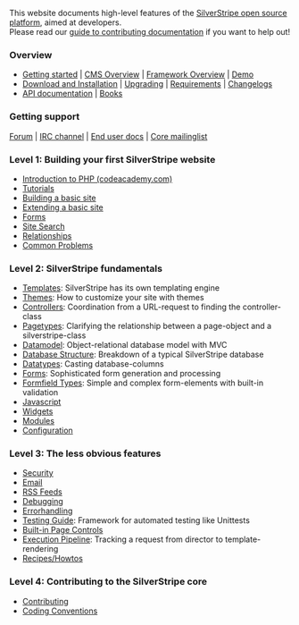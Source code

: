 This website documents high-level features of the [SilverStripe open source platform](http://www.silverstripe.org), aimed
at developers.  
Please read our [guide to contributing documentation](misc/contributing#writing-documentation) if you want to help out!

### Overview

 * [Getting started](http://silverstripe.org/getting-started/) |
   [CMS Overview](http://www.silverstripe.org/software/cms/) |
   [Framework Overview](http://www.silverstripe.org/software/framework/) |
   [Demo](http://demo.silverstripe.org/) 
 * [Download and Installation](installation/) | [Upgrading](/installation/upgrading) | [Requirements](/installation/server-requirements) | [Changelogs](changelogs) 
 * [API documentation](http://api.silverstripe.org/current) | [Books](http://www.silverstripe.org/learn/resources/books)


###  Getting support

[Forum](http://www.silverstripe.org/forums/) | [IRC channel](https://irc.silverstripe.org) | [End user docs](http://userhelp.silverstripe.com) | [Core mailinglist](https://groups.google.com/forum/#!forum/silverstripe-dev)


### Level 1: Building your first SilverStripe website

 * [Introduction to PHP (codeacademy.com)](https://www.codecademy.com/learn/php)
 *  [Tutorials](tutorials)
   * [Building a basic site](tutorials/building-a-basic-site)
   * [Extending a basic site](tutorials/extending-a-basic-site)
   * [Forms](tutorials/forms)
   * [Site Search](tutorials/site-search)
   * [Relationships](tutorials/dataobject-relationship-management)
 * [Common Problems](installation/common-problems)

### Level 2: SilverStripe fundamentals

*  [Templates](topics/templates): SilverStripe has its own templating engine
*  [Themes](topics/themes): How to customize your site with themes
*  [Controllers](topics/controller): Coordination from a URL-request to finding the controller-class
*  [Pagetypes](topics/page-types): Clarifying the relationship between a page-object and a silverstripe-class
*  [Datamodel](topics/datamodel): Object-relational database model with MVC
*  [Database Structure](reference/database-structure): Breakdown of a typical SilverStripe database
*  [Datatypes](topics/data-types): Casting database-columns
*  [Forms](topics/forms): Sophisticated form generation and processing
*  [Formfield Types](reference/form-field-types): Simple and complex form-elements with built-in validation
*  [Javascript](topics/javascript)
*  [Widgets](topics/widgets)
*  [Modules](topics/modules)
*  [Configuration](topics/configuration)

### Level 3: The less obvious features

*  [Security](topics/security)
*  [Email](topics/email)
*  [RSS Feeds](reference/rssfeed)
*  [Debugging](topics/debugging)
*  [Errorhandling](topics/error-handling)
*  [Testing Guide](topics/testing/): Framework for automated testing like Unittests
*  [Built-in Page Controls](reference/built-in-page-controls)
*  [Execution Pipeline](reference/execution-pipeline): Tracking a request from director to template-rendering
*  [Recipes/Howtos](howto/)

### Level 4: Contributing to the SilverStripe core

* [Contributing](http://www.silverstripe.org/contributing-to-silverstripe/)
* [Coding Conventions](misc/coding-conventions)

